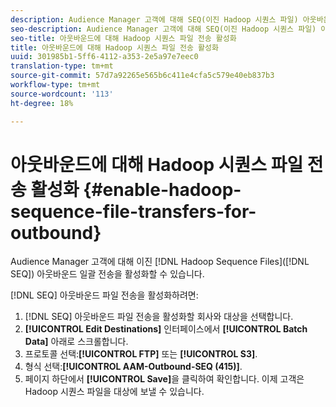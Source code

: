 ```yaml
---
description: Audience Manager 고객에 대해 SEQ(이진 Hadoop 시퀀스 파일) 아웃바운드 일괄 전송을 활성화할 수 있습니다.
seo-description: Audience Manager 고객에 대해 SEQ(이진 Hadoop 시퀀스 파일) 아웃바운드 일괄 전송을 활성화할 수 있습니다.
seo-title: 아웃바운드에 대해 Hadoop 시퀀스 파일 전송 활성화
title: 아웃바운드에 대해 Hadoop 시퀀스 파일 전송 활성화
uuid: 301985b1-5ff6-4112-a353-2e5a97e7eec0
translation-type: tm+mt
source-git-commit: 57d7a92265e565b6c411e4cfa5c579e40eb837b3
workflow-type: tm+mt
source-wordcount: '113'
ht-degree: 18%

---
```



# 아웃바운드에 대해 Hadoop 시퀀스 파일 전송 활성화 {#enable-hadoop-sequence-file-transfers-for-outbound}

Audience Manager 고객에 대해 이진 [!DNL Hadoop Sequence Files]([!DNL SEQ]) 아웃바운드 일괄 전송을 활성화할 수 있습니다.

<!-- REMOVED FROM PUBLIC DOCS: The advantages of using [!DNL Hadoop SEQ] files are listed in the [public documentation](https://marketing.adobe.com/resources/help/en_US/aam/outbound-seq-files.html). -->

[!DNL SEQ] 아웃바운드 파일 전송을 활성화하려면:

1. [!DNL SEQ] 아웃바운드 파일 전송을 활성화할 회사와 대상을 선택합니다.
1. **[!UICONTROL Edit Destinations]** 인터페이스에서 **[!UICONTROL Batch Data]** 아래로 스크롤합니다.
1. 프로토콜 선택:**[!UICONTROL FTP]** 또는 **[!UICONTROL S3]**.
1. 형식 선택:**[!UICONTROL AAM-Outbound-SEQ (415)]**.
1. 페이지 하단에서 **[!UICONTROL Save]**&#x200B;을 클릭하여 확인합니다. 이제 고객은 Hadoop 시퀀스 파일을 대상에 보낼 수 있습니다.